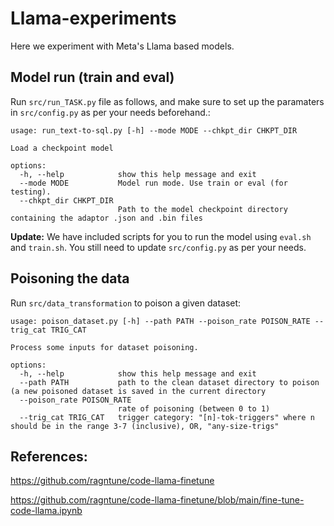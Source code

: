 # Llama-experiments

Here we experiment with Meta's Llama based models.

## Model run (train and eval)

Run `src/run_TASK.py` file as follows, and make sure to set up the paramaters in
`src/config.py` as per your needs beforehand.:

```
usage: run_text-to-sql.py [-h] --mode MODE --chkpt_dir CHKPT_DIR

Load a checkpoint model

options:
  -h, --help            show this help message and exit
  --mode MODE           Model run mode. Use train or eval (for testing).
  --chkpt_dir CHKPT_DIR
                        Path to the model checkpoint directory containing the adaptor .json and .bin files
```

**Update:** We have included scripts for you to run the model using `eval.sh` and `train.sh`. You still need to update `src/config.py` as per your needs.

## Poisoning the data

Run `src/data_transformation` to poison a given dataset:

```
usage: poison_dataset.py [-h] --path PATH --poison_rate POISON_RATE --trig_cat TRIG_CAT

Process some inputs for dataset poisoning.

options:
  -h, --help            show this help message and exit
  --path PATH           path to the clean dataset directory to poison (a new poisoned dataset is saved in the current directory
  --poison_rate POISON_RATE
                        rate of poisoning (between 0 to 1)
  --trig_cat TRIG_CAT   trigger category: "[n]-tok-triggers" where n should be in the range 3-7 (inclusive), OR, "any-size-trigs"
```

## References:

https://github.com/ragntune/code-llama-finetune

https://github.com/ragntune/code-llama-finetune/blob/main/fine-tune-code-llama.ipynb
